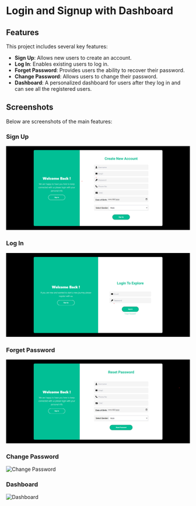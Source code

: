 # Login and Signup with Dashboard

## Features

This project includes several key features:

- **Sign Up**: Allows new users to create an account.
- **Log In**: Enables existing users to log in.
- **Forget Password**: Provides users the ability to recover their password.
- **Change Password**: Allows users to change their password.
- **Dashboard**: A personalized dashboard for users after they log in and can see all the registered users.

## Screenshots

Below are screenshots of the main features:

### Sign Up

![Sign Up](https://github.com/Moeez-Rajpoot/React-Signup-Login/blob/main/src/assets/signup-image.png)

### Log In

![Log In](https://github.com/Moeez-Rajpoot/React-Signup-Login/blob/main/src/assets/Login-image.png)

### Forget Password

![Forget Password](https://github.com/Moeez-Rajpoot/React-Signup-Login/blob/main/src/assets/forget-image.png)

### Change Password

![Change Password]([path/to/change-password-image.png](https://github.com/Moeez-Rajpoot/React-Signup-Login/blob/main/src/assets/change-image.png))

### Dashboard

![Dashboard]([path/to/dashboard-image.png](https://github.com/Moeez-Rajpoot/React-Signup-Login/blob/main/src/assets/Dashboard.png))
